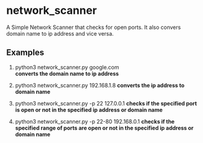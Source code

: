 # network_scanner
A Simple Network Scanner that checks for open ports. It also convers domain name to ip address and vice versa.

## Examples 

1. python3 network_scanner.py google.com  
    **converts the domain name to ip address**

2. python3 network_scanner.py 192.168.1.8 
    **converts the ip address to domain name**

3. python3 network_scanner.py -p 22 127.0.0.1 
    **checks if the specified port is open or not in the specified ip address or domain name**

4. python3 network_scanner.py -p 22-80 192.168.0.1 
    **checks if the specified range of ports are open or not in the specified ip address or domain name**

